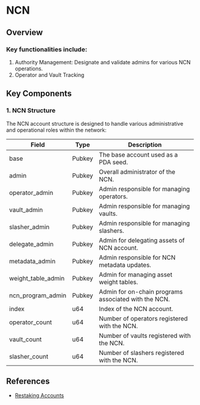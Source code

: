 # NCN


## Overview

### Key functionalities include:

1. Authority Management: Designate and validate admins for various NCN operations.
2. Operator and Vault Tracking


## Key Components

### 1. NCN Structure

The NCN account structure is designed to handle various administrative and operational roles within the network:

| Field               | Type   | Description                                          |
| ------------------- | ------ | ---------------------------------------------------- |
| base                | Pubkey | The base account used as a PDA seed.                 |
| admin               | Pubkey | Overall administrator of the NCN.                    |
| operator_admin      | Pubkey | Admin responsible for managing operators.            |
| vault_admin         | Pubkey | Admin responsible for managing vaults.               |
| slasher_admin       | Pubkey | Admin responsible for managing slashers.             |
| delegate_admin      | Pubkey | Admin for delegating assets of NCN account.          |
| metadata_admin      | Pubkey | Admin responsible for NCN metadata updates.          |
| weight_table_admin  | Pubkey | Admin for managing asset weight tables.              |
| ncn_program_admin   | Pubkey | Admin for on-chain programs associated with the NCN. |
| index               | u64    | Index of the NCN account.                            |
| operator_count      | u64    | Number of operators registered with the NCN.         |
| vault_count         | u64    | Number of vaults registered with the NCN.            |
| slasher_count       | u64    | Number of slashers registered with the NCN.          |


## References
- [Restaking Accounts](https://docs.restaking.jito.network/restaking/00_restaking_accounts/)
